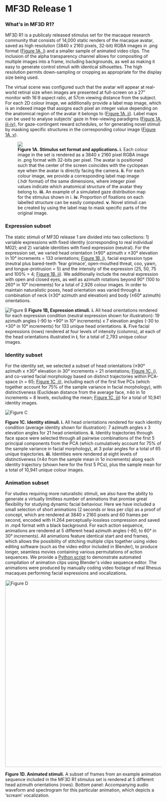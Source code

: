 # MF3D Release 1

### What's in MF3D R1?

MF3D R1 is a publicaly released stimulus set for the macaque research community that consists of 14,000 static renders of the macaque avatar, saved as high resolution (3840 x 2160 pixels, 32-bit) RGBA images in .png format ([Figure 1A, i]()) and a smaller sample of animated video clips. The inclusion of the alpha transparency channel allows for compositing of multiple images into a frame, including backgrounds, as well as making it easy to generate control stimuli with identical silhouettes. The high resolution permits down-sampling or cropping as appropriate for the display size being used. 

The virtual scene was configured such that the avatar will appear at real-world retinal size when images are presented at full-screen on a 27” monitor with 16:9 aspect ratio, at 57cm viewing distance from the subject. For each 2D colour image, we additionally provide a label map image, which is an indexed image that assigns each pixel an integer value depending on the anatomical region of the avatar it belongs to ([Figure 1A, ii]()). Label maps can be used to analyse subjects’ gaze in free-viewing paradigms ([Figure 1A, iii-iv]()), for gaze-contingent reward schedules, or for generating novel stimuli by masking specific structures in the corresponding colour image ([Figure 1A, v]()). 

<figure>
    <img src='https://user-images.githubusercontent.com/7523776/58966853-0bcc9a80-8781-11e9-836a-67841788fbb7.png' />
    <figcaption> <b>Figure 1A. Stimulus set format and applications. i.</b> Each colour image in the set is rendered as a 3840 x 2160 pixel RGBA image in .png format with 32-bits per pixel. The avatar is positioned such that the center of the screen coincides with the cyclopean eye when the avatar is directly facing the camera. <b>ii.</b> For each colour image, we provide a corresponding label map image (.hdr format) of the same dimensions, where integer pixel values indicate which anatomical structure of the avatar they belong to. <b>iii.</b> An example of a simulated gaze distribution map for the stimulus shown in i. <b>iv.</b> Proportion of fixations on each labelled structure can be easily computed. <b>v.</b> Novel stimuli can be created by using the label map to mask specific parts of the original image. 
    </figcaption>
    </font>
</figure>


### Expression subset

The static stimuli of MF3D release 1 are divided into two collections: 1) variable expressions with fixed identity (corresponding to real individual M02); and 2) variable identities with fixed expression (neutral). For the expression set, we varied head orientation (±90° azimuth x ±30° elevation in 10° increments = 133 orientations; [Figure 1B, i]()), facial expression type (neutral plus bared-teeth ‘fear grimace’, open-mouthed threat, coo, yawn, and tongue-protrusion = 5) and the intensity of the expression (25, 50, 75 and 100% = 4; [Figure 1B, ii]()). We additionally include the neutral expression with open and closed eyes, as well as azimuth rotations beyond 90° (100 to 260° in 10° increments) for a total of 2,926 colour images. In order to maintain naturalistic poses, head orientation was varied through a combination of neck (±30° azimuth and elevation) and body (±60° azimuth) orientations.  

![Figure B](https://user-images.githubusercontent.com/7523776/58966854-0bcc9a80-8781-11e9-82ad-bc2b22616581.png)
**Figure 1B, Expression stimuli.** **i.** All head orientations rendered for each expression condition (neutral expression shown for illustration): 19 azimuth angles (-90 to +90° in 10° increments) x 7 elevation angles (-30 to +30° in 10° increments) for 133 unique head orientations. **ii.** Five facial expressions (rows) rendered at four levels of intensity (columns), at each of the head orientations illustrated in **i**, for a total of 2,793 unique colour images. 

### Identity subset

For the identity set, we selected a subset of head orientations (±90° azimuth x ±30° elevation in 30° increments = 21 orientations; [Figure 1C, i]()), and co-varied facial morphology based on distinct trajectories within PCA-space (n = 65; [Figure 1C, ii]()), including each of the first five PCs (which together account for 75% of the sample variance in facial morphology), with distinctiveness (Euclidean distance from the average face, ±4σ in 1σ increments = 8 levels, excluding the mean; [Figure 1C, iii]()) for a total of 10,941 identity images. 

![Figure C](https://user-images.githubusercontent.com/7523776/58966855-0bcc9a80-8781-11e9-868d-4effb756136d.png)

**Figure 1C. Identity stimuli. i.** All head orientations rendered for each identity condition (average identity shown for illustration): 7 azimuth angles x 3 elevation angles for 21 head orientations. **ii.** Identity trajectories through face space were selected through all pairwise combinations of the first 5 principal components from the PCA (which cumulatively account for 75% of the sample variance in facial morphology), at 3 polar angles for a total of 65 unique trajectories. **iii.** Identities were rendered at eight levels of distinctiveness (±4σ from the sample mean in 1σ increments) along each identity trajectory (shown here for the first 5 PCs), plus the sample mean for a total of 10,941 unique colour images. 

### Animation subset

For studies requiring more naturalistic stimuli, we also have the ability to generate a virtually limitless number of animations that promise great flexibility for studying dynamic facial behaviour. Here we have included a small selection of short animations (2 seconds or less per clip) as a proof of concept, which are rendered at 3840 x 2160 pixels and 60 frames per second, encoded with H.264 perceptually-lossless compression and saved in .mp4 format with a black background. For each action sequence, animations are rendered at 5 different head azimuth angles (-60, to 60° in 30° increments). All animations feature identical start and end frames, which allows the possibility of stitching multiple clips together using video editing software (such as the video editor included in Blender), to produce longer, seamless movies containing various permutations of action sequences. We provide a [Python script](https://github.com/MonkeyGone2Heaven/MF3D-Tools/blob/master/MF3D_ConcatClips_Demo.py) to demonstrate automated compilation of animation clips using Blender's video sequence editor. The animations were produced by manually coding video footage of real Rhesus macaques performing facial expressions and vocalizations. 

<img src="https://user-images.githubusercontent.com/7523776/59149640-ec827700-89e5-11e9-8ca9-6344e9d97c15.png" alt="Figure D"  width="600">

**Figure 1D. Animated stimuli.** A subset of frames from an example animation sequence included in the MF3D R1 stimulus set is rendered at 5 different head azimuth orientations (rows). Bottom panel: Accompanying audio waveform and spectrogram for this particular animation, which depicts a ‘scream’ vocalization.